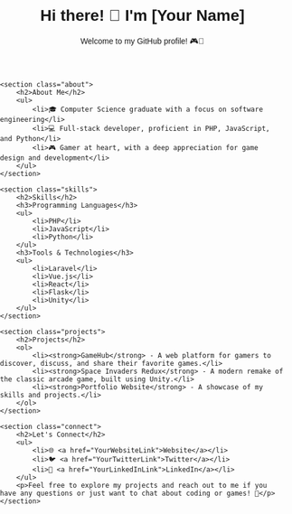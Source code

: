 <!DOCTYPE html>
<html lang="en">
<head>
    <meta charset="UTF-8">
    <meta name="viewport" content="width=device-width, initial-scale=1.0">
    <title>GitHub README Profile</title>
   <style>
     body {
    font-family: Arial, sans-serif;
    margin: 0;
    padding: 0;
}

header {
    background-color: #333;
    color: #fff;
    padding: 20px;
    text-align: center;
}

.about,
.skills,
.projects,
.connect {
    margin: 20px;
}

h2 {
    color: #333;
}

ul, ol {
    list-style-type: none;
    padding: 0;
}

a {
    color: #007bff;
    text-decoration: none;
}

a:hover {
    text-decoration: underline;
}

   </style>
</head>
<body>
    <header>
        <h1>Hi there! 👋 I'm [Your Name]</h1>
        <p>Welcome to my GitHub profile! 🎮👾</p>
    </header>
    
    <section class="about">
        <h2>About Me</h2>
        <ul>
            <li>🎓 Computer Science graduate with a focus on software engineering</li>
            <li>💻 Full-stack developer, proficient in PHP, JavaScript, and Python</li>
            <li>🎮 Gamer at heart, with a deep appreciation for game design and development</li>
        </ul>
    </section>
    
    <section class="skills">
        <h2>Skills</h2>
        <h3>Programming Languages</h3>
        <ul>
            <li>PHP</li>
            <li>JavaScript</li>
            <li>Python</li>
        </ul>
        <h3>Tools & Technologies</h3>
        <ul>
            <li>Laravel</li>
            <li>Vue.js</li>
            <li>React</li>
            <li>Flask</li>
            <li>Unity</li>
        </ul>
    </section>
    
    <section class="projects">
        <h2>Projects</h2>
        <ol>
            <li><strong>GameHub</strong> - A web platform for gamers to discover, discuss, and share their favorite games.</li>
            <li><strong>Space Invaders Redux</strong> - A modern remake of the classic arcade game, built using Unity.</li>
            <li><strong>Portfolio Website</strong> - A showcase of my skills and projects.</li>
        </ol>
    </section>
    
    <section class="connect">
        <h2>Let's Connect</h2>
        <ul>
            <li>🌐 <a href="YourWebsiteLink">Website</a></li>
            <li>🐦 <a href="YourTwitterLink">Twitter</a></li>
            <li>💼 <a href="YourLinkedInLink">LinkedIn</a></li>
        </ul>
        <p>Feel free to explore my projects and reach out to me if you have any questions or just want to chat about coding or games! 🚀</p>
    </section>
</body>
</html>
